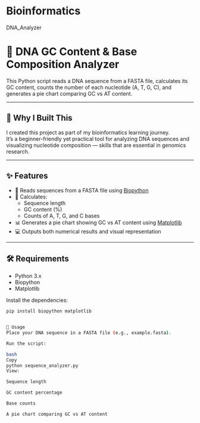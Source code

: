 # Bioinformatics
DNA_Analyzer
# 🧬 DNA GC Content & Base Composition Analyzer

This Python script reads a DNA sequence from a FASTA file, calculates its GC content, counts the number of each nucleotide (A, T, G, C), and generates a pie chart comparing GC vs AT content.

---

## 📌 Why I Built This
I created this project as part of my bioinformatics learning journey.  
It’s a beginner-friendly yet practical tool for analyzing DNA sequences and visualizing nucleotide composition — skills that are essential in genomics research.

---

## ✨ Features
- 📂 Reads sequences from a FASTA file using [Biopython](https://biopython.org/)
- 🧪 Calculates:
  - Sequence length
  - GC content (%)
  - Counts of A, T, G, and C bases
- 📊 Generates a pie chart showing GC vs AT content using [Matplotlib](https://matplotlib.org/)
- 💻 Outputs both numerical results and visual representation

---

## 🛠️ Requirements
- Python 3.x
- Biopython
- Matplotlib

Install the dependencies:
```bash
pip install biopython matplotlib


🚀 Usage
Place your DNA sequence in a FASTA file (e.g., example.fasta).

Run the script:

bash
Copy
python sequence_analyzer.py
View:

Sequence length

GC content percentage

Base counts

A pie chart comparing GC vs AT content